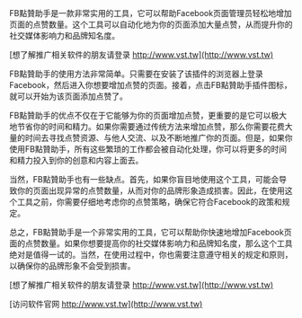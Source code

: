 FB點贊助手是一款非常实用的工具，它可以帮助Facebook页面管理员轻松地增加页面的点赞数量。这个工具可以自动化地为你的页面添加大量点赞，从而提升你的社交媒体影响力和品牌知名度。

[想了解推广相关软件的朋友请登录 http://www.vst.tw](http://www.vst.tw)

FB點贊助手的使用方法非常简单。只需要在安装了该插件的浏览器上登录Facebook，然后进入你想要增加点赞的页面。接着，点击FB點贊助手插件图标，就可以开始为该页面添加点赞了。

FB點贊助手的优点不仅在于它能够为你的页面增加点赞，更重要的是它可以极大地节省你的时间和精力。如果你需要通过传统方法来增加点赞，那么你需要花费大量的时间去寻找点赞资源、与他人交流、以及不断地推广你的页面。但是，如果你使用FB點贊助手，所有这些繁琐的工作都会被自动化处理，你可以将更多的时间和精力投入到你的创意和内容上面去。

当然，FB點贊助手也有一些缺点。首先，如果你盲目地使用这个工具，可能会导致你的页面出现异常的点赞数量，从而对你的品牌形象造成损害。因此，在使用这个工具之前，你需要仔细地考虑你的点赞策略，确保它符合Facebook的政策和规定。

总之，FB點贊助手是一个非常实用的工具，它可以帮助你快速地增加Facebook页面的点赞数量。如果你想要提高你的社交媒体影响力和品牌知名度，那么这个工具绝对是值得一试的。当然，在使用过程中，你也需要注意遵守相关的规定和原则，以确保你的品牌形象不会受到损害。

[想了解推广相关软件的朋友请登录 http://www.vst.tw](http://www.vst.tw)


[访问软件官网 http://www.vst.tw](http://www.vst.tw)
